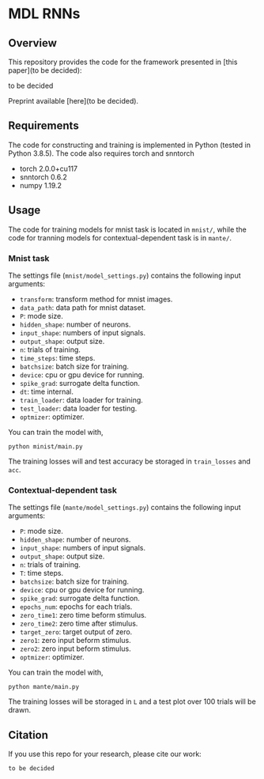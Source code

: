 # MDL RNNs

## Overview

This repository provides the code for the framework presented in [this paper](to be decided):

to be decided

Preprint available [here](to be decided).

## Requirements

The code for constructing and training  is implemented in Python (tested in Python 3.8.5). The code also requires torch and snntorch

- torch 2.0.0+cu117
- snntorch 0.6.2
- numpy 1.19.2


## Usage
The code for training models for mnist task is located in `mnist/`, while the code for tranning models for contextual-dependent task is in `mante/`.

### Mnist task

The settings file (`mnist/model_settings.py`) contains the following input arguments:
  - `transform`: transform method for mnist images.
  - `data_path`: data path for mnist dataset.
  - `P`: mode size.
  - `hidden_shape`: number of neurons.
  - `input_shape`: numbers of input signals.
  - `output_shape`: output size.
  - `n`: trials of training.
  - `time_steps`: time steps.
  - `batchsize`: batch size for training.
  - `device`: cpu or gpu device for running.
  - `spike_grad`: surrogate delta function.
  - `dt`: time internal.
  - `train_loader`: data loader for training.
  - `test_loader`: data loader for testing.
  - `optmizer`: optimizer.

You can train the model with,

```
python minist/main.py 
```

 The training losses will and test accuracy be storaged in `train_losses` and `acc`.
 
 
### Contextual-dependent task

The settings file (`mante/model_settings.py`) contains the following input arguments:
  - `P`: mode size.
  - `hidden_shape`: number of neurons.
  - `input_shape`: numbers of input signals.
  - `output_shape`: output size.
  - `n`: trials of training.
  - `T`: time steps.
  - `batchsize`: batch size for training.
  - `device`: cpu or gpu device for running.
  - `spike_grad`: surrogate delta function.
  - `epochs_num`: epochs for each trials.
  - `zero_time1`: zero time beform stimulus.
  - `zero_time2`: zero time after stimulus.
  - `target_zero`: target output of zero.
  - `zero1`: zero input beform stimulus.
  - `zero2`: zero input beform stimulus.
  - `optmizer`: optimizer.

You can train the model with,

```
python mante/main.py 
```

 The training losses will be storaged in `L` and a test plot over 100 trials will be drawn.

## Citation
If you use this repo for your research, please cite our work:

```
to be decided
```
